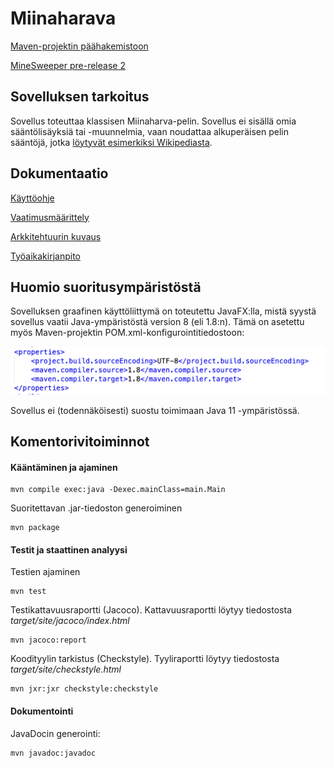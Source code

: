 # Miinaharava

[Maven-projektin päähakemistoon](https://github.com/TommiON/ot-harjoitustyo/tree/master/MineSweeper)

[MineSweeper pre-release 2](https://github.com/TommiON/ot-harjoitustyo/releases/tag/v0.9)

## Sovelluksen tarkoitus

Sovellus toteuttaa klassisen Miinaharva-pelin. Sovellus ei sisällä omia sääntölisäyksiä tai -muunnelmia, vaan noudattaa alkuperäisen pelin sääntöjä, jotka [löytyvät esimerkiksi Wikipediasta](https://fi.wikipedia.org/wiki/Miinaharava_(peli)).

## Dokumentaatio

[Käyttöohje](https://github.com/TommiON/ot-harjoitustyo/blob/master/dokumentointi/käyttöohje.md)

[Vaatimusmäärittely](https://github.com/TommiON/ot-harjoitustyo/blob/master/dokumentointi/vaatimusmäärittely.md)

[Arkkitehtuurin kuvaus](https://github.com/TommiON/ot-harjoitustyo/blob/master/dokumentointi/arkkitehtuuri.md)

[Työaikakirjanpito](https://github.com/TommiON/ot-harjoitustyo/blob/master/dokumentointi/tyoaikakirjanpito.md)

## Huomio suoritusympäristöstä

Sovelluksen graafinen käyttöliittymä on toteutettu JavaFX:lla, mistä syystä sovellus vaatii Java-ympäristöstä version 8 (eli 1.8:n). Tämä on asetettu myös Maven-projektin POM.xml-konfigurointitiedostoon:

![](MineSweeper/pom_java_version.png)

Sovellus ei (todennäköisesti) suostu toimimaan Java 11 -ympäristössä.

## Komentorivitoiminnot

#### Kääntäminen ja ajaminen

```shell
mvn compile exec:java -Dexec.mainClass=main.Main
```

Suoritettavan .jar-tiedoston generoiminen

```shell
mvn package
```

#### Testit ja staattinen analyysi

Testien ajaminen

```shell
mvn test
```

Testikattavuusraportti (Jacoco). Kattavuusraportti löytyy tiedostosta _target/site/jacoco/index.html_

```shell
mvn jacoco:report
```

Koodityylin tarkistus (Checkstyle). Tyyliraportti löytyy tiedostosta _target/site/checkstyle.html_

```shell
mvn jxr:jxr checkstyle:checkstyle
```

#### Dokumentointi

JavaDocin generointi:

```shell
mvn javadoc:javadoc
```
